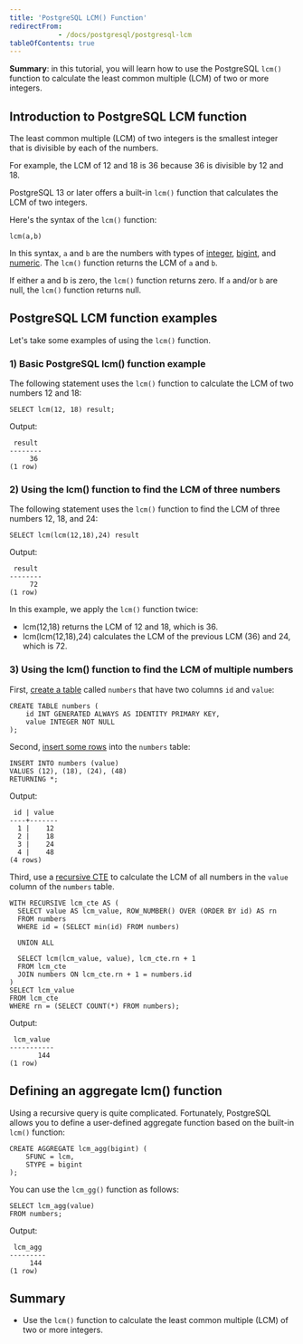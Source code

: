 ```yaml
---
title: 'PostgreSQL LCM() Function'
redirectFrom: 
            - /docs/postgresql/postgresql-lcm
tableOfContents: true
---
```


**Summary**: in this tutorial, you will learn how to use the PostgreSQL `lcm()` function to calculate the least common multiple (LCM) of two or more integers.

## Introduction to PostgreSQL LCM function

The least common multiple (LCM) of two integers is the smallest integer that is divisible by each of the numbers.

For example, the LCM of 12 and 18 is 36 because 36 is divisible by 12 and 18.

PostgreSQL 13 or later offers a built-in `lcm()` function that calculates the LCM of two integers.

Here's the syntax of the `lcm()` function:

```
lcm(a,b)
```

In this syntax, `a` and `b` are the numbers with types of [integer](/docs/postgresql/postgresql-integer), [bigint](https://www.postgresqltutorial.com/postgresql-tutorial/postgresql-integer/), and [numeric](https://www.postgresqltutorial.com/postgresql-tutorial/postgresql-numeric). The `lcm()` function returns the LCM of `a` and `b`.

If either a and b is zero, the `lcm()` function returns zero. If `a` and/or `b` are null, the `lcm()` function returns null.

## PostgreSQL LCM function examples

Let's take some examples of using the `lcm()` function.

### 1) Basic PostgreSQL lcm() function example

The following statement uses the `lcm()` function to calculate the LCM of two numbers 12 and 18:

```
SELECT lcm(12, 18) result;
```

Output:

```
 result
--------
     36
(1 row)
```

### 2) Using the lcm() function to find the LCM of three numbers

The following statement uses the `lcm()` function to find the LCM of three numbers 12, 18, and 24:

```
SELECT lcm(lcm(12,18),24) result
```

Output:

```
 result
--------
     72
(1 row)
```

In this example, we apply the `lcm()` function twice:

- lcm(12,18) returns the LCM of 12 and 18, which is 36.
- lcm(lcm(12,18),24) calculates the LCM of the previous LCM (36) and 24, which is 72.

### 3) Using the lcm() function to find the LCM of multiple numbers

First, [create a table](/docs/postgresql/postgresql-create-table) called `numbers` that have two columns `id` and `value`:

```
CREATE TABLE numbers (
    id INT GENERATED ALWAYS AS IDENTITY PRIMARY KEY,
    value INTEGER NOT NULL
);
```

Second, [insert some rows](/docs/postgresql/postgresql-insert-multiple-rows) into the `numbers` table:

```
INSERT INTO numbers (value)
VALUES (12), (18), (24), (48)
RETURNING *;
```

Output:

```
 id | value
----+-------
  1 |    12
  2 |    18
  3 |    24
  4 |    48
(4 rows)
```

Third, use a [recursive CTE](/docs/postgresql/postgresql-recursive-query) to calculate the LCM of all numbers in the `value` column of the `numbers` table.

```
WITH RECURSIVE lcm_cte AS (
  SELECT value AS lcm_value, ROW_NUMBER() OVER (ORDER BY id) AS rn
  FROM numbers
  WHERE id = (SELECT min(id) FROM numbers)

  UNION ALL

  SELECT lcm(lcm_value, value), lcm_cte.rn + 1
  FROM lcm_cte
  JOIN numbers ON lcm_cte.rn + 1 = numbers.id
)
SELECT lcm_value
FROM lcm_cte
WHERE rn = (SELECT COUNT(*) FROM numbers);
```

Output:

```
 lcm_value
-----------
       144
(1 row)
```

## Defining an aggregate lcm() function

Using a recursive query is quite complicated. Fortunately, PostgreSQL allows you to define a user-defined aggregate function based on the built-in `lcm()` function:

```
CREATE AGGREGATE lcm_agg(bigint) (
    SFUNC = lcm,
    STYPE = bigint
);
```

You can use the `lcm_gg()` function as follows:

```
SELECT lcm_agg(value)
FROM numbers;
```

Output:

```
 lcm_agg
---------
     144
(1 row)
```

## Summary

- Use the `lcm()` function to calculate the least common multiple (LCM) of two or more integers.
